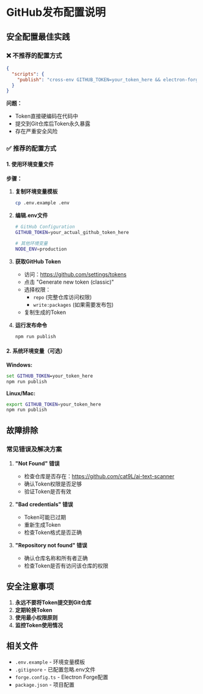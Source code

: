 # GitHub发布配置说明

## 安全配置最佳实践

### ❌ 不推荐的配置方式
```json
{
  "scripts": {
    "publish": "cross-env GITHUB_TOKEN=your_token_here && electron-forge publish"
  }
}
```

**问题：**
- Token直接硬编码在代码中
- 提交到Git仓库后Token永久暴露
- 存在严重安全风险

### ✅ 推荐的配置方式

#### 1. 使用环境变量文件

**步骤：**

1. **复制环境变量模板**
   ```bash
   cp .env.example .env
   ```

2. **编辑.env文件**
   ```bash
   # GitHub Configuration
   GITHUB_TOKEN=your_actual_github_token_here
   
   # 其他环境变量
   NODE_ENV=production
   ```

3. **获取GitHub Token**
   - 访问：https://github.com/settings/tokens
   - 点击 "Generate new token (classic)"
   - 选择权限：
     - `repo` (完整仓库访问权限)
     - `write:packages` (如果需要发布包)
   - 复制生成的Token

4. **运行发布命令**
   ```bash
   npm run publish
   ```

#### 2. 系统环境变量（可选）

**Windows:**
```cmd
set GITHUB_TOKEN=your_token_here
npm run publish
```

**Linux/Mac:**
```bash
export GITHUB_TOKEN=your_token_here
npm run publish
```

## 故障排除

### 常见错误及解决方案

1. **"Not Found" 错误**
   - 检查仓库是否存在：https://github.com/cat9L/ai-text-scanner
   - 确认Token权限是否足够
   - 验证Token是否有效

2. **"Bad credentials" 错误**
   - Token可能已过期
   - 重新生成Token
   - 检查Token格式是否正确

3. **"Repository not found" 错误**
   - 确认仓库名称和所有者正确
   - 检查Token是否有访问该仓库的权限

## 安全注意事项

1. **永远不要将Token提交到Git仓库**
2. **定期轮换Token**
3. **使用最小权限原则**
4. **监控Token使用情况**

## 相关文件

- `.env.example` - 环境变量模板
- `.gitignore` - 已配置忽略.env文件
- `forge.config.ts` - Electron Forge配置
- `package.json` - 项目配置
